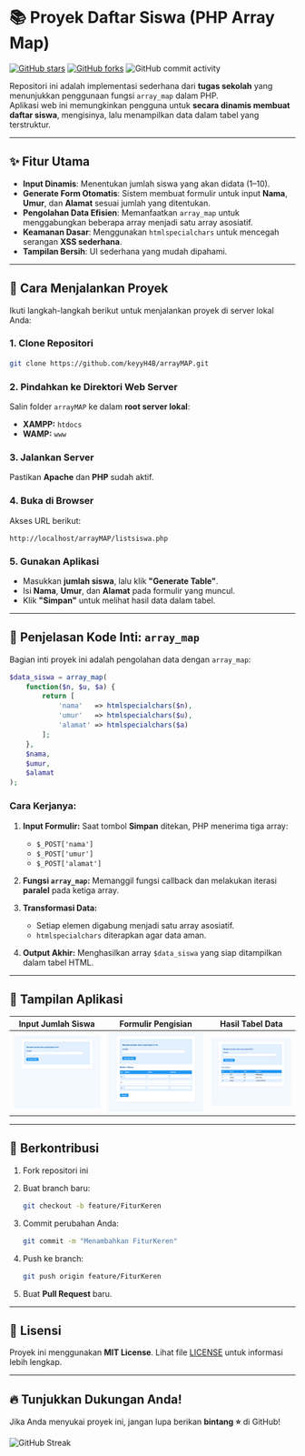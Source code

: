 
# 📚 Proyek Daftar Siswa (PHP Array Map)

[![GitHub stars](https://img.shields.io/github/stars/keyyH4B/arrayMAP.svg?style=social&label=Star)](https://github.com/keyyH4B/arrayMAP/stargazers)
[![GitHub forks](https://img.shields.io/github/forks/keyyH4B/arrayMAP.svg?style=social&label=Fork)](https://github.com/keyyH4B/arrayMAP/network/members)
![GitHub commit activity](https://img.shields.io/github/commit-activity/m/keyyH4B/arrayMAP)

Repositori ini adalah implementasi sederhana dari **tugas sekolah** yang menunjukkan penggunaan fungsi `array_map` dalam PHP.  
Aplikasi web ini memungkinkan pengguna untuk **secara dinamis membuat daftar siswa**, mengisinya, lalu menampilkan data dalam tabel yang terstruktur.

---

## ✨ Fitur Utama
- **Input Dinamis**: Menentukan jumlah siswa yang akan didata (1–10).
- **Generate Form Otomatis**: Sistem membuat formulir untuk input **Nama**, **Umur**, dan **Alamat** sesuai jumlah yang ditentukan.
- **Pengolahan Data Efisien**: Memanfaatkan `array_map` untuk menggabungkan beberapa array menjadi satu array asosiatif.
- **Keamanan Dasar**: Menggunakan `htmlspecialchars` untuk mencegah serangan **XSS sederhana**.
- **Tampilan Bersih**: UI sederhana yang mudah dipahami.

---

## 🚀 Cara Menjalankan Proyek

Ikuti langkah-langkah berikut untuk menjalankan proyek di server lokal Anda:

### 1. Clone Repositori
```bash
git clone https://github.com/keyyH4B/arrayMAP.git
````

### 2. Pindahkan ke Direktori Web Server

Salin folder `arrayMAP` ke dalam **root server lokal**:

* **XAMPP:** `htdocs`
* **WAMP:** `www`

### 3. Jalankan Server

Pastikan **Apache** dan **PHP** sudah aktif.

### 4. Buka di Browser

Akses URL berikut:

```
http://localhost/arrayMAP/listsiswa.php
```

### 5. Gunakan Aplikasi

* Masukkan **jumlah siswa**, lalu klik **"Generate Table"**.
* Isi **Nama**, **Umur**, dan **Alamat** pada formulir yang muncul.
* Klik **"Simpan"** untuk melihat hasil data dalam tabel.

---

## 🔧 Penjelasan Kode Inti: `array_map`

Bagian inti proyek ini adalah pengolahan data dengan `array_map`:

```php
$data_siswa = array_map(
    function($n, $u, $a) {
        return [
            'nama'   => htmlspecialchars($n),
            'umur'   => htmlspecialchars($u),
            'alamat' => htmlspecialchars($a)
        ];
    },
    $nama,
    $umur,
    $alamat
);
```

### Cara Kerjanya:

1. **Input Formulir:** Saat tombol **Simpan** ditekan, PHP menerima tiga array:

   * `$_POST['nama']`
   * `$_POST['umur']`
   * `$_POST['alamat']`
2. **Fungsi `array_map`:** Memanggil fungsi callback dan melakukan iterasi **paralel** pada ketiga array.
3. **Transformasi Data:**

   * Setiap elemen digabung menjadi satu array asosiatif.
   * `htmlspecialchars` diterapkan agar data aman.
4. **Output Akhir:** Menghasilkan array `$data_siswa` yang siap ditampilkan dalam tabel HTML.

---

## 📸 Tampilan Aplikasi

| Input Jumlah Siswa                           | Formulir Pengisian                         | Hasil Tabel Data                             |
| -------------------------------------------- | ------------------------------------------ | -------------------------------------------- |
| ![Input](https://github.com/keyyH4B/arrayMAP/blob/main/Input%20Jumlah%20Siswa.png) | ![Form](https://github.com/keyyH4B/arrayMAP/blob/main/Input%20Data%20Siswa.png) | ![Hasil](https://github.com/keyyH4B/arrayMAP/blob/main/Hasil.png) |

---

## 🤝 Berkontribusi

1. Fork repositori ini
2. Buat branch baru:

   ```bash
   git checkout -b feature/FiturKeren
   ```
3. Commit perubahan Anda:

   ```bash
   git commit -m "Menambahkan FiturKeren"
   ```
4. Push ke branch:

   ```bash
   git push origin feature/FiturKeren
   ```
5. Buat **Pull Request** baru.

---

## 📝 Lisensi

Proyek ini menggunakan **MIT License**.
Lihat file [LICENSE](LICENSE) untuk informasi lebih lengkap.

---

## 🔥 Tunjukkan Dukungan Anda!

Jika Anda menyukai proyek ini, jangan lupa berikan **bintang ⭐** di GitHub!

![GitHub Streak](https://streak-stats.demolab.com/?user=keyyH4B\&theme=dark\&border_radius=5)
